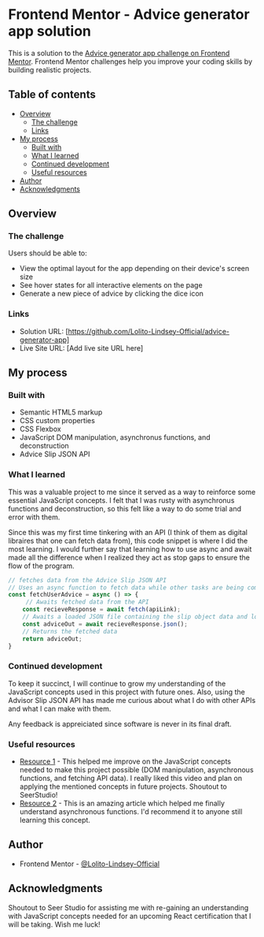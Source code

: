 # Frontend Mentor - Advice generator app solution

This is a solution to the [Advice generator app challenge on Frontend Mentor](https://www.frontendmentor.io/challenges/advice-generator-app-QdUG-13db). Frontend Mentor challenges help you improve your coding skills by building realistic projects.

## Table of contents

- [Overview](#overview)
  - [The challenge](#the-challenge)
  - [Links](#links)
- [My process](#my-process)
  - [Built with](#built-with)
  - [What I learned](#what-i-learned)
  - [Continued development](#continued-development)
  - [Useful resources](#useful-resources)
- [Author](#author)
- [Acknowledgments](#acknowledgments)

## Overview

### The challenge

Users should be able to:

- View the optimal layout for the app depending on their device's screen size
- See hover states for all interactive elements on the page
- Generate a new piece of advice by clicking the dice icon

### Links

- Solution URL: [https://github.com/Lolito-Lindsey-Official/advice-generator-app]
- Live Site URL: [Add live site URL here]

## My process

### Built with

- Semantic HTML5 markup
- CSS custom properties
- CSS Flexbox
- JavaScript DOM manipulation, asynchronus functions, and deconstruction
- Advice Slip JSON API

### What I learned

This was a valuable project to me since it served as a way to reinforce some essential JavaScript concepts. I felt that I was rusty with asynchronus functions and deconstruction, so this felt like a way to do some trial and error with them. 

Since this was my first time tinkering with an API (I think of them as digital libraires that one can fetch data from), this code snippet is where I did the most learning. I would further say that learning how to use async and await made all the difference when I realized they act as stop gaps to ensure the flow of the program.

```js
// fetches data from the Advice Slip JSON API
// Uses an async function to fetch data while other tasks are being completed
const fetchUserAdvice = async () => {
     // Awaits fetched data from the API
    const recieveResponse = await fetch(apiLink);
    // Awaits a loaded JSON file containing the slip object data and logs it
    const adviceOut = await recieveResponse.json();
    // Returns the fetched data
    return adviceOut;
}
```

### Continued development

To keep it succinct, I will continue to grow my understanding of the JavaScript concepts used in this project with future ones. Also, using the Advisor Slip JSON API has made me curious about what I do with other APIs and what I can make with them.

Any feedback is appreiciated since software is never in its final draft.

### Useful resources

- [Resource 1](https://www.youtube.com/watch?v=SjjmHNdE32Y) - This helped me improve on the JavaScript concepts needed to make this project possible (DOM manipulation, asynchronous functions, and fetching API data). I really liked this video and plan on applying the mentioned concepts in future projects. Shoutout to SeerStudio!
- [Resource 2](https://www.freecodecamp.org/news/asynchronous-javascript/) - This is an amazing article which helped me finally understand asynchronous functions. I'd recommend it to anyone still learning this concept.

## Author

- Frontend Mentor - [@Lolito-Lindsey-Official](https://www.frontendmentor.io/profile/Lolito-Lindsey-Official)

## Acknowledgments

Shoutout to Seer Studio for assisting me with re-gaining an understanding with JavaScript concepts needed for an upcoming React certification that I will be taking. Wish me luck!


